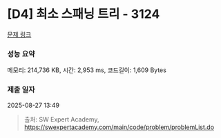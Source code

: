 # [D4] 최소 스패닝 트리 - 3124 

[문제 링크](https://swexpertacademy.com/main/code/problem/problemDetail.do?contestProbId=AV_mSnmKUckDFAWb) 

### 성능 요약

메모리: 214,736 KB, 시간: 2,953 ms, 코드길이: 1,609 Bytes

### 제출 일자

2025-08-27 13:49



> 출처: SW Expert Academy, https://swexpertacademy.com/main/code/problem/problemList.do